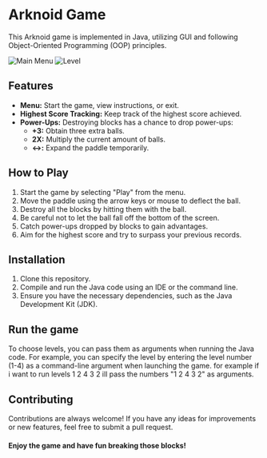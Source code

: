
# Arknoid Game
This Arknoid game is implemented in Java, utilizing GUI and following Object-Oriented Programming (OOP) principles.

![Main Menu](https://i.imgur.com/Wqqwu4P.jpg)
![Level](https://i.imgur.com/tNTcD4Y.jpg)
## Features
- **Menu:** Start the game, view instructions, or exit.
- **Highest Score Tracking:** Keep track of the highest score achieved.
- **Power-Ups:** Destroying blocks has a chance to drop power-ups:
  - **+3:** Obtain three extra balls.
  - **2X:** Multiply the current amount of balls.
  - **<->:** Expand the paddle temporarily.

## How to Play

1. Start the game by selecting "Play" from the menu.
2. Move the paddle using the arrow keys or mouse to deflect the ball.
3. Destroy all the blocks by hitting them with the ball.
4. Be careful not to let the ball fall off the bottom of the screen.
5. Catch power-ups dropped by blocks to gain advantages.
6. Aim for the highest score and try to surpass your previous records.

## Installation

1. Clone this repository.
2. Compile and run the Java code using an IDE or the command line.
3. Ensure you have the necessary dependencies, such as the Java Development Kit (JDK).

## Run the game
To choose levels, you can pass them as arguments when running the Java code. For example, you can specify the level by entering the level number (1-4) as a command-line argument when launching the game. for example if i want to run levels 1 2 4 3 2 ill pass the numbers "1 2 4 3 2" as arguments.
## Contributing

Contributions are always welcome! If you have any ideas for improvements or new features, feel free to submit a pull request.

#### Enjoy the game and have fun breaking those blocks!
